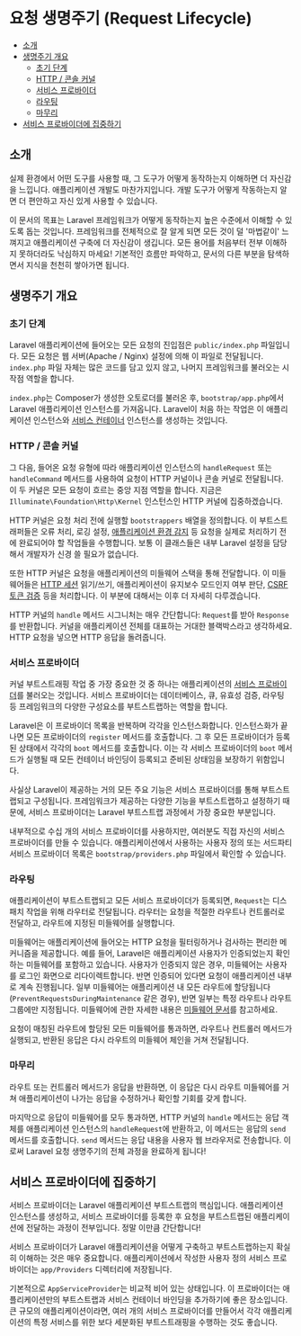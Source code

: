 # 요청 생명주기 (Request Lifecycle)

- [소개](#introduction)
- [생명주기 개요](#lifecycle-overview)
    - [초기 단계](#first-steps)
    - [HTTP / 콘솔 커널](#http-console-kernels)
    - [서비스 프로바이더](#service-providers)
    - [라우팅](#routing)
    - [마무리](#finishing-up)
- [서비스 프로바이더에 집중하기](#focus-on-service-providers)

<a name="introduction"></a>
## 소개

실제 환경에서 어떤 도구를 사용할 때, 그 도구가 어떻게 동작하는지 이해하면 더 자신감을 느낍니다. 애플리케이션 개발도 마찬가지입니다. 개발 도구가 어떻게 작동하는지 알면 더 편안하고 자신 있게 사용할 수 있습니다.

이 문서의 목표는 Laravel 프레임워크가 어떻게 동작하는지 높은 수준에서 이해할 수 있도록 돕는 것입니다. 프레임워크를 전체적으로 잘 알게 되면 모든 것이 덜 '마법같이' 느껴지고 애플리케이션 구축에 더 자신감이 생깁니다. 모든 용어를 처음부터 전부 이해하지 못하더라도 낙심하지 마세요! 기본적인 흐름만 파악하고, 문서의 다른 부분을 탐색하면서 지식을 천천히 쌓아가면 됩니다.

<a name="lifecycle-overview"></a>
## 생명주기 개요

<a name="first-steps"></a>
### 초기 단계

Laravel 애플리케이션에 들어오는 모든 요청의 진입점은 `public/index.php` 파일입니다. 모든 요청은 웹 서버(Apache / Nginx) 설정에 의해 이 파일로 전달됩니다. `index.php` 파일 자체는 많은 코드를 담고 있지 않고, 나머지 프레임워크를 불러오는 시작점 역할을 합니다.

`index.php`는 Composer가 생성한 오토로더를 불러온 후, `bootstrap/app.php`에서 Laravel 애플리케이션 인스턴스를 가져옵니다. Laravel이 처음 하는 작업은 이 애플리케이션 인스턴스와 [서비스 컨테이너](/docs/master/container) 인스턴스를 생성하는 것입니다.

<a name="http-console-kernels"></a>
### HTTP / 콘솔 커널

그 다음, 들어온 요청 유형에 따라 애플리케이션 인스턴스의 `handleRequest` 또는 `handleCommand` 메서드를 사용하여 요청이 HTTP 커널이나 콘솔 커널로 전달됩니다. 이 두 커널은 모든 요청이 흐르는 중앙 지점 역할을 합니다. 지금은 `Illuminate\Foundation\Http\Kernel` 인스턴스인 HTTP 커널에 집중하겠습니다.

HTTP 커널은 요청 처리 전에 실행할 `bootstrappers` 배열을 정의합니다. 이 부트스트래퍼들은 오류 처리, 로깅 설정, [애플리케이션 환경 감지](/docs/master/configuration#environment-configuration) 등 요청을 실제로 처리하기 전에 완료되어야 할 작업들을 수행합니다. 보통 이 클래스들은 내부 Laravel 설정을 담당해서 개발자가 신경 쓸 필요가 없습니다.

또한 HTTP 커널은 요청을 애플리케이션의 미들웨어 스택을 통해 전달합니다. 이 미들웨어들은 [HTTP 세션](/docs/master/session) 읽기/쓰기, 애플리케이션이 유지보수 모드인지 여부 판단, [CSRF 토큰 검증](/docs/master/csrf) 등을 처리합니다. 이 부분에 대해서는 이후 더 자세히 다루겠습니다.

HTTP 커널의 `handle` 메서드 시그니처는 매우 간단합니다: `Request`를 받아 `Response`를 반환합니다. 커널을 애플리케이션 전체를 대표하는 거대한 블랙박스라고 생각하세요. HTTP 요청을 넣으면 HTTP 응답을 돌려줍니다.

<a name="service-providers"></a>
### 서비스 프로바이더

커널 부트스트래핑 작업 중 가장 중요한 것 중 하나는 애플리케이션의 [서비스 프로바이더](/docs/master/providers)를 불러오는 것입니다. 서비스 프로바이더는 데이터베이스, 큐, 유효성 검증, 라우팅 등 프레임워크의 다양한 구성요소를 부트스트랩하는 역할을 합니다.

Laravel은 이 프로바이더 목록을 반복하며 각각을 인스턴스화합니다. 인스턴스화가 끝나면 모든 프로바이더의 `register` 메서드를 호출합니다. 그 후 모든 프로바이더가 등록된 상태에서 각각의 `boot` 메서드를 호출합니다. 이는 각 서비스 프로바이더의 `boot` 메서드가 실행될 때 모든 컨테이너 바인딩이 등록되고 준비된 상태임을 보장하기 위함입니다.

사실상 Laravel이 제공하는 거의 모든 주요 기능은 서비스 프로바이더를 통해 부트스트랩되고 구성됩니다. 프레임워크가 제공하는 다양한 기능을 부트스트랩하고 설정하기 때문에, 서비스 프로바이더는 Laravel 부트스트랩 과정에서 가장 중요한 부분입니다.

내부적으로 수십 개의 서비스 프로바이더를 사용하지만, 여러분도 직접 자신의 서비스 프로바이더를 만들 수 있습니다. 애플리케이션에서 사용하는 사용자 정의 또는 서드파티 서비스 프로바이더 목록은 `bootstrap/providers.php` 파일에서 확인할 수 있습니다.

<a name="routing"></a>
### 라우팅

애플리케이션이 부트스트랩되고 모든 서비스 프로바이더가 등록되면, `Request`는 디스패치 작업을 위해 라우터로 전달됩니다. 라우터는 요청을 적절한 라우트나 컨트롤러로 전달하고, 라우트에 지정된 미들웨어를 실행합니다.

미들웨어는 애플리케이션에 들어오는 HTTP 요청을 필터링하거나 검사하는 편리한 메커니즘을 제공합니다. 예를 들어, Laravel은 애플리케이션 사용자가 인증되었는지 확인하는 미들웨어를 포함하고 있습니다. 사용자가 인증되지 않은 경우, 미들웨어는 사용자를 로그인 화면으로 리다이렉트합니다. 반면 인증되어 있다면 요청이 애플리케이션 내부로 계속 진행됩니다. 일부 미들웨어는 애플리케이션 내 모든 라우트에 할당됩니다(`PreventRequestsDuringMaintenance` 같은 경우), 반면 일부는 특정 라우트나 라우트 그룹에만 지정됩니다. 미들웨어에 관한 자세한 내용은 [미들웨어 문서](/docs/master/middleware)를 참고하세요.

요청이 매칭된 라우트에 할당된 모든 미들웨어를 통과하면, 라우트나 컨트롤러 메서드가 실행되고, 반환된 응답은 다시 라우트의 미들웨어 체인을 거쳐 전달됩니다.

<a name="finishing-up"></a>
### 마무리

라우트 또는 컨트롤러 메서드가 응답을 반환하면, 이 응답은 다시 라우트 미들웨어를 거쳐 애플리케이션이 나가는 응답을 수정하거나 확인할 기회를 갖게 합니다.

마지막으로 응답이 미들웨어를 모두 통과하면, HTTP 커널의 `handle` 메서드는 응답 객체를 애플리케이션 인스턴스의 `handleRequest`에 반환하고, 이 메서드는 응답의 `send` 메서드를 호출합니다. `send` 메서드는 응답 내용을 사용자 웹 브라우저로 전송합니다. 이로써 Laravel 요청 생명주기의 전체 과정을 완료하게 됩니다!

<a name="focus-on-service-providers"></a>
## 서비스 프로바이더에 집중하기

서비스 프로바이더는 Laravel 애플리케이션 부트스트랩의 핵심입니다. 애플리케이션 인스턴스를 생성하고, 서비스 프로바이더를 등록한 후 요청을 부트스트랩된 애플리케이션에 전달하는 과정이 전부입니다. 정말 이만큼 간단합니다!

서비스 프로바이더가 Laravel 애플리케이션을 어떻게 구축하고 부트스트랩하는지 확실히 이해하는 것은 매우 중요합니다. 애플리케이션에서 작성한 사용자 정의 서비스 프로바이더는 `app/Providers` 디렉터리에 저장됩니다.

기본적으로 `AppServiceProvider`는 비교적 비어 있는 상태입니다. 이 프로바이더는 애플리케이션만의 부트스트랩과 서비스 컨테이너 바인딩을 추가하기에 좋은 장소입니다. 큰 규모의 애플리케이션이라면, 여러 개의 서비스 프로바이더를 만들어서 각각 애플리케이션의 특정 서비스를 위한 보다 세분화된 부트스트래핑을 수행하는 것도 좋습니다.